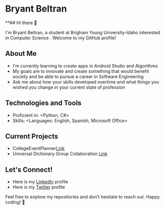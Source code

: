 # Bryant Beltran

**## Hi there 👋

I'm Bryant Beltran, a student at Brigham Young University-Idaho interested in Computer Science . Welcome to my GitHub profile!

## About Me

- I'm currently learning to create apps in Android Studio and Algorithms
- My goals are to innovate and create something that would benefit society and be able to pursue a career in Software Engineering
- Ask me about how your skills developed overtime and what things you wished you change in your current state of profession

## Technologies and Tools

- Proficient in: <Python, C#>
- Skills: <Languages: English, Spanish, Microsoft Office>

## Current Projects

- CollegeEventPlanner[Link](https://github.com/BryantBeltran/CollegeSocial)
- Universal Dictionary Group Collaboration [Link](https://github.com/che1748/Team9-dictionary)

## Let's Connect!

- Here is my [LinkedIn](https://www.linkedin.com/in/bryant-beltran-848032164) profile
- Here is my [Twitter](https://www.x.com/bryantbeltran2) profile

Feel free to explore my repositories and don't hesitate to reach out. Happy coding! 🚀
